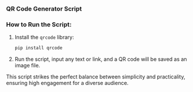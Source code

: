 ### QR Code Generator Script

### How to Run the Script:

1. Install the `qrcode` library:
   ```bash
   pip install qrcode
   ```
2. Run the script, input any text or link, and a QR code will be saved as an image file.

This script strikes the perfect balance between simplicity and practicality, ensuring high engagement for a diverse audience.
